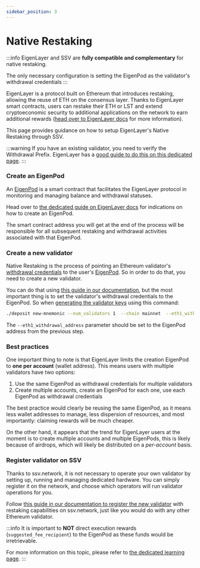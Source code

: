 ```yaml
---
sidebar_position: 3
---
```


# Native Restaking

:::info
EigenLayer and SSV are **fully compatible and complementary** for native restaking.

The only necessary configuration is setting the EigenPod as the validator's withdrawal credentials
:::

EigenLayer is a protocol built on Ethereum that introduces restaking, allowing the reuse of ETH on the consensus layer. Thanks to EigenLayer smart contracts, users can restake their ETH or LST and extend cryptoeconomic security to additional applications on the network to earn additional rewards ([head over to EigenLayer docs](https://docs.eigenlayer.xyz/eigenlayer/overview/) for more information).

This page provides guidance on how to setup EigenLayer's Native Restaking through SSV.

:::warning
If you have an existing validator, you need to verify the Withdrawal Prefix. EigenLayer has a [good guide to do this on this dedicated page](https://docs.eigenlayer.xyz/eigenlayer/restaking-guides/restaking-user-guide/native-restaking/validator-eligibility-withdrawal-prefix).
:::

### Create an EigenPod

An [EigenPod](https://github.com/Layr-Labs/eigenlayer-contracts/blob/master/docs/core/EigenPodManager.md) is a smart contract that facilitates the EigenLayer protocol in monitoring and managing balance and withdrawal statuses.

Head over to [the dedicated guide on EigenLayer docs](https://docs.eigenlayer.xyz/eigenlayer/restaking-guides/restaking-user-guide/native-restaking/create-eigenpod/) for indications on how to create an EigenPod.

The smart contract address you will get at the end of the process will be responsible for all subsequent restaking and withdrawal activities associated with that EigenPod.

### Create a new validator

Native Restaking is the process of pointing an Ethereum validator's [withdrawal credentials](https://notes.ethereum.org/@launchpad/withdrawals-faq#Q-What-are-withdrawals) to the user's [EigenPod](https://docs.eigenlayer.xyz/eigenlayer/restaking-guides/restaking-user-guide/native-restaking/create-eigenpod/). So in order to do that, you need to create a new validator.

You can do that using [this guide in our documentation](/stakers/validator-management/creating-a-new-validator), but the most important thing is to set the validator's withdrawal credentials to the EigenPod. So when [generating the validator keys](/stakers/validator-management/creating-a-new-validator#generate-validator-keys) using this command:

```bash
./deposit new-mnemonic --num_validators 1  --chain mainnet  --eth1_withdrawal_address [YOUR_EIGENPOD_ADDRESS]
```

The `--eth1_withdrawal_address` parameter should be set to the EigenPod address from the previous step.

### Best practices

One important thing to note is that EigenLayer limits the creation EigenPod to **one per account** (wallet address). This means users with multiple validators have two options:

1. Use the same EigenPod as withdrawal credentials for multiple validators
2. Create multiple accounts, create an EigenPod for each one, use each EigenPod as withdrawal credentials

The best practice would clearly be reusing the same EigenPod, as it means less wallet addresses to manage, less dispersion of resources, and most importantly: claiming rewards will be much cheaper.

On the other hand, it appears that the trend for EigenLayer users at the moment is to create multiple accounts and multiple EigenPods, this is likely because of airdrops, which will likely be distributed on a _per-account_ basis.

### Register validator on SSV

Thanks to ssv.network, it is not necessary to operate your own validator by setting up, running and managing dedicated hardware. You can simply register it on the network, and choose which operators will run validator operations for you.

Follow [this guide in our documentation to register the new validator](/stakers/validator-management/distributing-a-validator) with restaking capabilities on ssv.network, just like you would do with any other Ethereum validator.

:::info
It is important to **NOT** direct execution rewards (`suggested_fee_recipient`) to the EigenPod as these funds would be irretrievable.

For more information on this topic, please refer to [the dedicated learning page](/stakers/validators/validator-rewards).
:::

